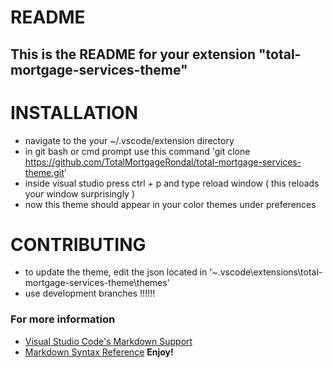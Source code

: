 # README
## This is the README for your extension "total-mortgage-services-theme"

# INSTALLATION
* navigate to the your ~/.vscode/extension directory 
* in git bash or cmd prompt use this command 'git clone https://github.com/TotalMortgageRondal/total-mortgage-services-theme.git'
* inside visual studio press ctrl + p and type reload window ( this reloads your window surprisingly )
* now this theme should appear in your color themes under preferences

# CONTRIBUTING
* to update the theme, edit the json located in '~\.vscode\extensions\total-mortgage-services-theme\themes'
* use development branches !!!!!! 

### For more information
* [Visual Studio Code's Markdown Support](http://code.visualstudio.com/docs/languages/markdown)
* [Markdown Syntax Reference](https://help.github.com/articles/markdown-basics/)
**Enjoy!**
